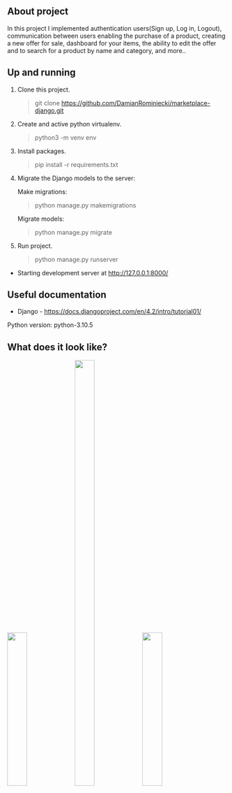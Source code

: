 ## About project

In this project I implemented authentication users(Sign up, Log in, Logout), communication between users enabling the purchase of a product, creating a new offer for sale, 
dashboard for your items, the ability to edit the offer and to search for a product by name and category, and more..

## Up and running

1. Clone this project.
   > git clone https://github.com/DamianRominiecki/marketplace-django.git
2. Create and active python virtualenv.
   > python3 -m venv env
3. Install packages.
    > pip install -r requirements.txt
4. Migrate the Django models to the server:
   
    Make migrations:
    > python manage.py makemigrations
    
    Migrate models:
    > python manage.py migrate
5. Run project.
    > python manage.py runserver
- Starting development server at http://127.0.0.1:8000/

## Useful documentation

- Django - https://docs.djangoproject.com/en/4.2/intro/tutorial01/

Python version: python-3.10.5

## What does it look like?
<img src="https://github.com/DamianRominiecki/marketplace-django/assets/108958878/d0385f12-15c1-4ae5-a67a-a0b455485707" width=30% height=30%>
<img src="https://github.com/DamianRominiecki/marketplace-django/assets/108958878/0510b290-9825-4d0b-8cad-b4c421bc96fc" width=30% height=50%>
<img src="https://github.com/DamianRominiecki/marketplace-django/assets/108958878/ddda0ace-f03e-48e4-b67b-9ad2f184bd81" width=30% height=30%>
